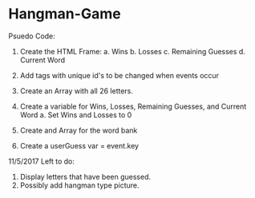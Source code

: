 # Hangman-Game

Psuedo Code:

1. Create the HTML Frame:
	a. Wins
	b. Losses
	c. Remaining Guesses
	d. Current Word

2. Add <span> tags with unique id's to be changed when events occur

3. Create an Array with all 26 letters.

4. Create a variable for Wins, Losses, Remaining Guesses, and Current Word
	a. Set Wins and Losses to 0

5. Create and Array for the word bank

6. Create a userGuess var = event.key




11/5/2017 Left to do:

1. Display letters that have been guessed.
2. Possibly add hangman type picture.